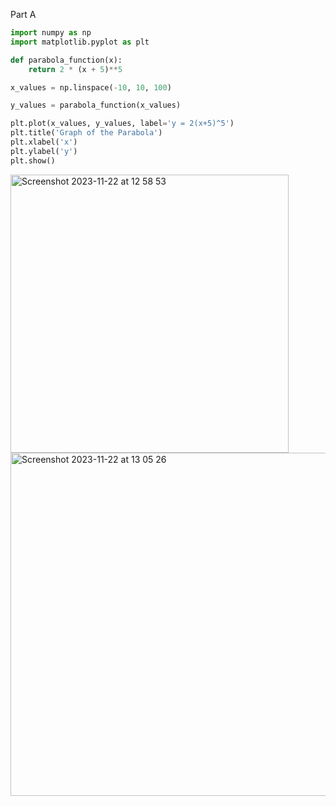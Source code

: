 Part A 
```py
import numpy as np
import matplotlib.pyplot as plt

def parabola_function(x):
    return 2 * (x + 5)**5

x_values = np.linspace(-10, 10, 100)

y_values = parabola_function(x_values)

plt.plot(x_values, y_values, label='y = 2(x+5)^5')
plt.title('Graph of the Parabola')
plt.xlabel('x')
plt.ylabel('y')
plt.show()

``` 
<img width="445" alt="Screenshot 2023-11-22 at 12 58 53" src="https://github.com/NaomiRozenberg/unit2_repo/assets/142605919/ea57bcd5-ebbf-4dfc-903b-54c0e251fef8">
<img width="549" alt="Screenshot 2023-11-22 at 13 05 26" src="https://github.com/NaomiRozenberg/unit2_repo/assets/142605919/40b6f648-3413-4158-87ae-e49fb5cfe841">
